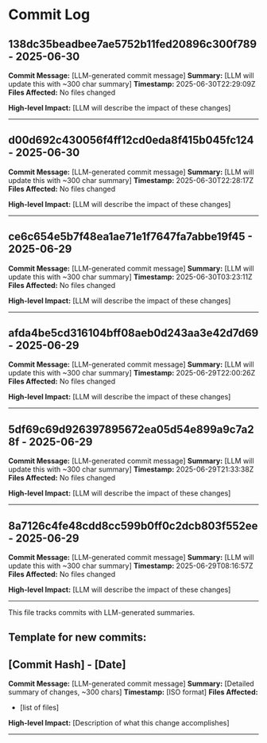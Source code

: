 # Commit Log


## 138dc35beadbee7ae5752b11fed20896c300f789 - 2025-06-30
**Commit Message:** [LLM-generated commit message]
**Summary:** [LLM will update this with ~300 char summary]
**Timestamp:** 2025-06-30T22:29:09Z
**Files Affected:** 
No files changed

**High-level Impact:**
[LLM will describe the impact of these changes]

---

## d00d692c430056f4ff12cd0eda8f415b045fc124 - 2025-06-30
**Commit Message:** [LLM-generated commit message]
**Summary:** [LLM will update this with ~300 char summary]
**Timestamp:** 2025-06-30T22:28:17Z
**Files Affected:** 
No files changed

**High-level Impact:**
[LLM will describe the impact of these changes]

---

## ce6c654e5b7f48ea1ae71e1f7647fa7abbe19f45 - 2025-06-29
**Commit Message:** [LLM-generated commit message]
**Summary:** [LLM will update this with ~300 char summary]
**Timestamp:** 2025-06-30T03:23:11Z
**Files Affected:** 
No files changed

**High-level Impact:**
[LLM will describe the impact of these changes]

---

## afda4be5cd316104bff08aeb0d243aa3e42d7d69 - 2025-06-29
**Commit Message:** [LLM-generated commit message]
**Summary:** [LLM will update this with ~300 char summary]
**Timestamp:** 2025-06-29T22:00:26Z
**Files Affected:** 
No files changed

**High-level Impact:**
[LLM will describe the impact of these changes]

---

## 5df69c69d926397895672ea05d54e899a9c7a28f - 2025-06-29
**Commit Message:** [LLM-generated commit message]
**Summary:** [LLM will update this with ~300 char summary]
**Timestamp:** 2025-06-29T21:33:38Z
**Files Affected:** 
No files changed

**High-level Impact:**
[LLM will describe the impact of these changes]

---

## 8a7126c4fe48cdd8cc599b0ff0c2dcb803f552ee - 2025-06-29
**Commit Message:** [LLM-generated commit message]
**Summary:** [LLM will update this with ~300 char summary]
**Timestamp:** 2025-06-29T08:16:57Z
**Files Affected:** 
No files changed

**High-level Impact:**
[LLM will describe the impact of these changes]

---
This file tracks commits with LLM-generated summaries.

## Template for new commits:
## [Commit Hash] - [Date]
**Commit Message:** [LLM-generated commit message]
**Summary:** [Detailed summary of changes, ~300 chars]
**Timestamp:** [ISO format]
**Files Affected:** 
- [list of files]

**High-level Impact:**
[Description of what this change accomplishes]

---
